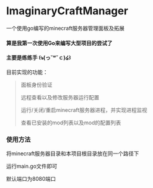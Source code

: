 # ImaginaryCraftManager
一个使用go编写的minecraft服务器管理面板及拓展

#### 算是我第一次使用Go来编写大型项目的尝试了
#### 主要是练练手 ꒰ঌ(っ˘꒳˘ｃ)‪໒꒱

目前实现的功能：

> 面板身份验证
>
> 远程查看以及修改服务器运行配置
> 
> 运行/关闭/重启minecraft服务器进程，并实现进程监视
> 
> 查看已安装的mod列表以及mod的配置列表
>
> 

### 使用方法

将minecraft服务器目录和本项目根目录放在同一个路径下

运行main.go文件即可

默认端口为8080端口
